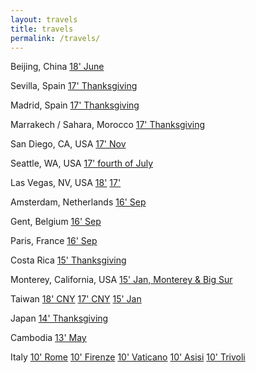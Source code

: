 ```yaml
---
layout: travels
title: travels
permalink: /travels/
---
```


Beijing, China
[18' June](https://www.flickr.com/photos/jaclynchen/albums/72157698504443545)

Sevilla, Spain
[17' Thanksgiving](https://www.flickr.com/photos/jaclynchen/albums/72157693553289630)

Madrid, Spain
[17' Thanksgiving](https://www.flickr.com/photos/jaclynchen/albums/72157691294458352)

Marrakech / Sahara, Morocco
[17' Thanksgiving](https://www.flickr.com/photos/jaclynchen/sets/72157665278498678)

San Diego, CA, USA
[17' Nov](https://www.flickr.com/photos/jaclynchen/sets/72157661706259887)

Seattle, WA, USA
[17' fourth of July](https://www.flickr.com/photos/jaclynchen/sets/72157686642617336)

Las Vegas, NV, USA
[18'](https://www.flickr.com/photos/jaclynchen/sets/72157692528910281)
[17'](https://www.flickr.com/photos/jaclynchen/sets/72157690687080935)

Amsterdam, Netherlands
[16' Sep](https://www.flickr.com/photos/29509902@N02/albums/72157675907915735)

Gent, Belgium
[16' Sep](https://www.flickr.com/photos/29509902@N02/albums/72157674497643131)

Paris, France
[16' Sep](https://www.flickr.com/photos/29509902@N02/albums/72157671798779574)

Costa Rica
[15' Thanksgiving](https://www.flickr.com/photos/29509902@N02/albums/72157660098411394)

Monterey, California, USA
[15' Jan, Monterey & Big Sur](https://goo.gl/photos/MrxieqMAjM5C9FQC7)

Taiwan
[18' CNY](https://www.flickr.com/photos/jaclynchen/sets/72157687810619460)
[17' CNY](https://www.flickr.com/photos/jaclynchen/sets/72157677204250364)
[15' Jan](https://www.flickr.com/photos/29509902@N02/sets/72157651509239179)

Japan
[14' Thanksgiving](https://www.flickr.com/photos/29509902@N02/sets/72157649658703150)

Cambodia
[13' May](https://www.flickr.com/photos/29509902@N02/sets/72157651465621917)

Italy
[10' Rome](https://goo.gl/photos/eUFZYrfUEGYcDRXv8)
[10' Firenze](https://goo.gl/photos/YsuJgjkzmFrg2Ed17)
[10' Vaticano](https://goo.gl/photos/D5UuvPvSBsL3EdZ67)
[10' Asisi](https://goo.gl/photos/fsAia5SWMw3Ktwb1A)
[10' Trivoli](https://goo.gl/photos/zxcz1vF53tE7zExo7)

